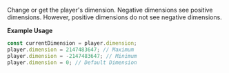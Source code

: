 Change or get the player's dimension.
Negative dimensions see positive dimensions. However, positive dimensions do not see negative dimensions.

**Example Usage**

```js
const currentDimension = player.dimension;
player.dimension = 2147483647; // Maximum
player.dimension = -2147483647; // Minimum
player.dimension = 0; // Default Dimension
```

